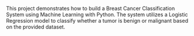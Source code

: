 This project demonstrates how to build a Breast Cancer Classification System using Machine Learning with Python. The system utilizes a Logistic Regression model to classify whether a tumor is benign or malignant based on the provided dataset.
